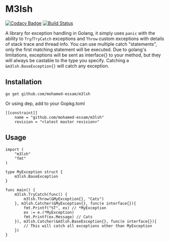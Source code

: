 # M3lsh

[![Codacy Badge](https://api.codacy.com/project/badge/Grade/63fcfa6390da47b7a5d117e6dea568b0)](https://www.codacy.com/app/messam/m3lsh?utm_source=github.com&amp;utm_medium=referral&amp;utm_content=mohamed-essam/m3lsh&amp;utm_campaign=Badge_Grade) [![Build Status](https://travis-ci.org/mohamed-essam/m3lsh.svg?branch=master)](https://travis-ci.org/mohamed-essam/m3lsh)

A library for exception handling in Golang, it simply uses `panic` with the ability to `Try`/`TryCatch` exceptions and `Throw` custom exceptions with details of stack trace and thread info.
You can use multiple catch "statements", only the first matching statement will be executed.
Due to golang's limitations, exceptions will be sent as interface{} to your method, but they will always be castable to the type you specify.
Catching a `&m3lsh.BaseException{}` will catch any exception.

## Installation

`go get github.com/mohamed-essam/m3lsh`

Or using dep, add to your Gopkg.toml

```
[[constraint]]
	name = "github.com/mohamed-essam/m3lsh"
	revision = "<latest master revision>"
```

## Usage

```
import (
	"m3lsh"
	"fmt"
)

type MyException struct {
	m3lsh.BaseException
}

func main() {
	m3lsh.TryCatch(func() {
		m3lsh.Throw(&MyException{}, "Cats")
	}, m3lsh.Catcher(&MyException{}, func(e interface{}){
		fmt.Printf("%T", ex) // *MyException
		ex := e.(*MyException)
		fmt.Printf(ex.Message) // Cats
	}), m3lsh.Catcher(&m3lsh.BaseException{}, func(e interface{}){
		// This will catch all exceptions other than MyException
	})
}
```
